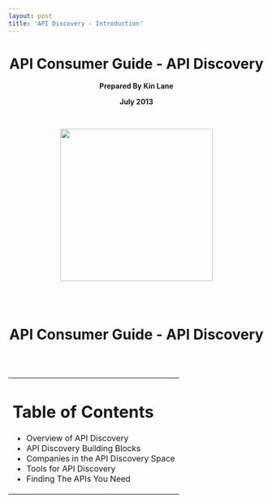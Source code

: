 ```yaml
---
layout: post
title: 'API Discovery - Introduction'
---
```

<h1 style="text-align: center;">API Consumer Guide - API Discovery</h1>
<p style="text-align: center;"><strong>Prepared By Kin Lane</strong></p>
<p style="text-align: center;"><strong>July 2013</strong></p>
<p style="text-align: center;"><strong><br /></strong></p>
<p style="text-align: center; page-break-after: always;"><img src="https://s3.amazonaws.com/kinlane-productions/api-evangelist/services/api-discovery.png" alt="" width="300" /></p>
<p><br /><br /></p>
<h1 style="text-align: center;">API Consumer Guide - API Discovery</h1>
<p><br /><br /></p>
<table cellspacing="5" cellpadding="5" width="60%" align="center">
<tbody>
<tr>
<td align="left">
<h1>Table of Contents</h1>
<ul class="mainlist">
<li>Overview of API Discovery</li>
<li>API Discovery Building Blocks</li>
<li>Companies in the API Discovery Space</li>
<li>Tools for API Discovery</li>
<li>Finding The APIs You Need</li>
</ul>
</td>
</tr>
</tbody>
</table>
<p><br /><br /></p>
<p><br /><br /></p>